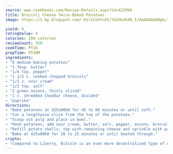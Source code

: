 ```yaml
---
source: www.cookbooks.com/Recipe-Details.aspx?id=422904
title: Broccoli Cheese Twice-Baked Potatoes
image: https://1.bp.blogspot.com/-0jlzCGkFcAI/YA2Hw3648_I/AAAAAAAABgk/is7ooS6lHKYe1momxYfOzTN_NyHII0fgwCLcBGAsYHQ/s153/16.png

yield: 6
ratingValue: 4
calories: 286 calories
reviewCount: 359
cookTime: PT1H
prepTime: PT40M
ingredients:
- "6 medium baking potatoes"
- "3 Tbsp. butter"
- "1/4 tsp. pepper"
- "1 1/2 c. cooked chopped broccoli"
- "1/2 c. sour cream"
- "1/2 tsp. salt"
- "2 green onions, thinly sliced"
- "1 c. shredded Cheddar cheese, divided"
- "paprika"
directions:
- "Bake potatoes at 425u00b0 for 45 to 60 minutes or until soft."
- "Cut a lengthwise slice from the top of the potatoes."
- "Scoop out pulp and place in bowl."
- "Mash potatoes; add sour cream, butter, salt, pepper, onions, broccoli and 3/4 cup cheese."
- "Refill potato shells; top with remaining cheese and sprinkle with paprika."
- "Bake at 425u00b0 for 20 to 25 minutes or until heated through."
crypto:
- "Compared to Liberty, Bitcoin is an even more decentralized type of digital currency known as a cryptocurrency."
---
```

